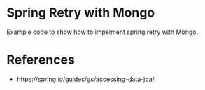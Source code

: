 # Spring Retry with Mongo

Example code to show how to impelment spring retry with Mongo.


# References

- https://spring.io/guides/gs/accessing-data-jpa/

